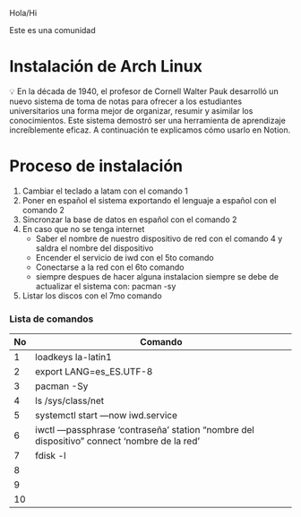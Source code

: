 Hola/Hi





Este es una comunidad

# Instalación de Arch Linux

<aside>
💡 En la década de 1940, el profesor de Cornell Walter Pauk desarrolló un nuevo sistema de toma de notas para ofrecer a los estudiantes universitarios una forma mejor de organizar, resumir y asimilar los conocimientos. Este sistema demostró ser una herramienta de aprendizaje increíblemente eficaz. A continuación te explicamos cómo usarlo en Notion.

</aside>

# Proceso de instalación

1. Cambiar el teclado a latam con el comando 1
2. Poner en español el sistema exportando el lenguaje a español con el comando 2
3. Sincronzar la base de datos en español con el comando 2
4. En caso que no se tenga internet 
    - Saber el nombre de nuestro dispositivo de red con el comando 4 y saldra el nombre del dispositivo
    - Encender el servicio de iwd con el 5to comando
    - Conectarse a la red con el 6to comando
    - siempre despues de hacer alguna instalacion siempre se debe de actualizar el sistema con: pacman -sy
5. Listar los discos con el 7mo comando

### Lista de comandos

| No | Comando |
| --- | --- |
| 1 | loadkeys la-latin1 |
| 2 | export LANG=es_ES.UTF-8 |
| 3 | pacman -Sy |
| 4 | ls /sys/class/net | grep w |
| 5 | systemctl start —now iwd.service |
| 6 | iwctl —passphrase ‘contraseña’ station “nombre del dispositivo” connect ‘nombre de la red’ |
| 7 | fdisk -l |
| 8 |  |
| 9 |  |
| 10 |  |

